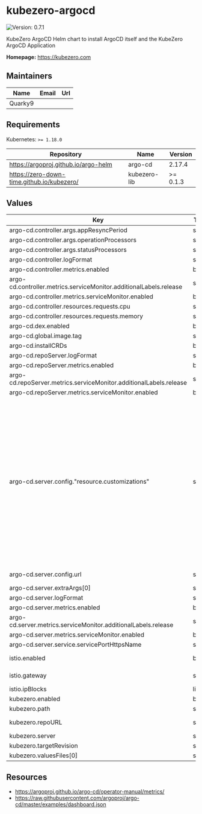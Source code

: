 # kubezero-argocd

![Version: 0.7.1](https://img.shields.io/badge/Version-0.7.1-informational?style=flat-square)

KubeZero ArgoCD Helm chart to install ArgoCD itself and the KubeZero ArgoCD Application

**Homepage:** <https://kubezero.com>

## Maintainers

| Name | Email | Url |
| ---- | ------ | --- |
| Quarky9 |  |  |

## Requirements

Kubernetes: `>= 1.18.0`

| Repository | Name | Version |
|------------|------|---------|
| https://argoproj.github.io/argo-helm | argo-cd | 2.17.4 |
| https://zero-down-time.github.io/kubezero/ | kubezero-lib | >= 0.1.3 |

## Values

| Key | Type | Default | Description |
|-----|------|---------|-------------|
| argo-cd.controller.args.appResyncPeriod | string | `"300"` |  |
| argo-cd.controller.args.operationProcessors | string | `"4"` |  |
| argo-cd.controller.args.statusProcessors | string | `"8"` |  |
| argo-cd.controller.logFormat | string | `"json"` |  |
| argo-cd.controller.metrics.enabled | bool | `false` |  |
| argo-cd.controller.metrics.serviceMonitor.additionalLabels.release | string | `"metrics"` |  |
| argo-cd.controller.metrics.serviceMonitor.enabled | bool | `true` |  |
| argo-cd.controller.resources.requests.cpu | string | `"100m"` |  |
| argo-cd.controller.resources.requests.memory | string | `"256Mi"` |  |
| argo-cd.dex.enabled | bool | `false` |  |
| argo-cd.global.image.tag | string | `"v1.8.7"` |  |
| argo-cd.installCRDs | bool | `false` |  |
| argo-cd.repoServer.logFormat | string | `"json"` |  |
| argo-cd.repoServer.metrics.enabled | bool | `false` |  |
| argo-cd.repoServer.metrics.serviceMonitor.additionalLabels.release | string | `"metrics"` |  |
| argo-cd.repoServer.metrics.serviceMonitor.enabled | bool | `true` |  |
| argo-cd.server.config."resource.customizations" | string | `"cert-manager.io/Certificate:\n  # Lua script for customizing the health status assessment\n  health.lua: |\n    hs = {}\n    if obj.status ~= nil then\n      if obj.status.conditions ~= nil then\n        for i, condition in ipairs(obj.status.conditions) do\n          if condition.type == \"Ready\" and condition.status == \"False\" then\n            hs.status = \"Degraded\"\n            hs.message = condition.message\n            return hs\n          end\n          if condition.type == \"Ready\" and condition.status == \"True\" then\n            hs.status = \"Healthy\"\n            hs.message = condition.message\n            return hs\n          end\n        end\n      end\n    end\n    hs.status = \"Progressing\"\n    hs.message = \"Waiting for certificate\"\n    return hs\n"` |  |
| argo-cd.server.config.url | string | `"argocd.example.com"` | ArgoCD hostname to be exposed via Istio |
| argo-cd.server.extraArgs[0] | string | `"--insecure"` |  |
| argo-cd.server.logFormat | string | `"json"` |  |
| argo-cd.server.metrics.enabled | bool | `false` |  |
| argo-cd.server.metrics.serviceMonitor.additionalLabels.release | string | `"metrics"` |  |
| argo-cd.server.metrics.serviceMonitor.enabled | bool | `true` |  |
| argo-cd.server.service.servicePortHttpsName | string | `"grpc"` |  |
| istio.enabled | bool | `false` | Deploy Istio VirtualService to expose ArgoCD |
| istio.gateway | string | `"istio-ingress/ingressgateway"` | Name of the Istio gateway to add the VirtualService to |
| istio.ipBlocks | list | `[]` |  |
| kubezero.enabled | bool | `false` |  |
| kubezero.path | string | `"charts/kubezero"` | path within repoURL |
| kubezero.repoURL | string | `"https://github.com/zero-down-time/kubezero"` | repository for kubezero argo applications |
| kubezero.server | string | `"https://kubernetes.default.svc"` | destination cluster |
| kubezero.targetRevision | string | `"HEAD"` | git branch to track |
| kubezero.valuesFiles[0] | string | `"values.yaml"` |  |

## Resources
- https://argoproj.github.io/argo-cd/operator-manual/metrics/
- https://raw.githubusercontent.com/argoproj/argo-cd/master/examples/dashboard.json

